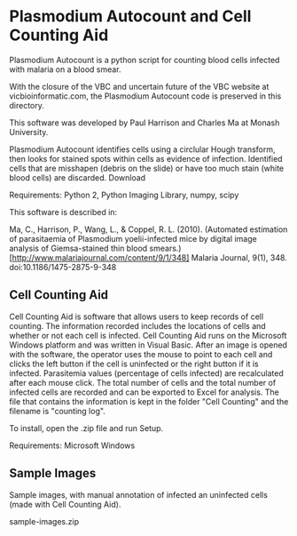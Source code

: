 Plasmodium Autocount and Cell Counting Aid
===

Plasmodium Autocount is a python script for counting blood cells infected with malaria on a blood smear.

With the closure of the VBC and uncertain future of the VBC website at vicbioinformatic.com, the Plasmodium Autocount code is preserved in this directory.

This software was developed by Paul Harrison and Charles Ma at Monash University.

Plasmodium Autocount identifies cells using a circlular Hough transform, then looks for stained spots within cells as evidence of infection. Identified cells that are misshapen (debris on the slide) or have too much stain (white blood cells) are discarded.
Download

Requirements: Python 2, Python Imaging Library, numpy, scipy

This software is described in:

Ma, C., Harrison, P., Wang, L., & Coppel, R. L. (2010). (Automated estimation of parasitaemia of Plasmodium yoelii-infected mice by digital image analysis of Giemsa-stained thin blood smears.)[http://www.malariajournal.com/content/9/1/348] Malaria Journal, 9(1), 348. doi:10.1186/1475-2875-9-348

Cell Counting Aid
---

Cell Counting Aid is software that allows users to keep records of cell counting. The information recorded includes the locations of cells and whether or not each cell is infected. Cell Counting Aid runs on the Microsoft Windows platform and was written in Visual Basic. After an image is opened with the software, the operator uses the mouse to point to each cell and clicks the left button if the cell is uninfected or the right button if it is infected. Parasitemia values (percentage of cells infected) are recalculated after each mouse click. The total number of cells and the total number of infected cells are recorded and can be exported to Excel for analysis. The file that contains the information is kept in the folder "Cell Counting" and the filename is "counting log".

To install, open the .zip file and run Setup.

Requirements: Microsoft Windows



Sample Images
---

Sample images, with manual annotation of infected an uninfected cells (made with Cell Counting Aid).

sample-images.zip
